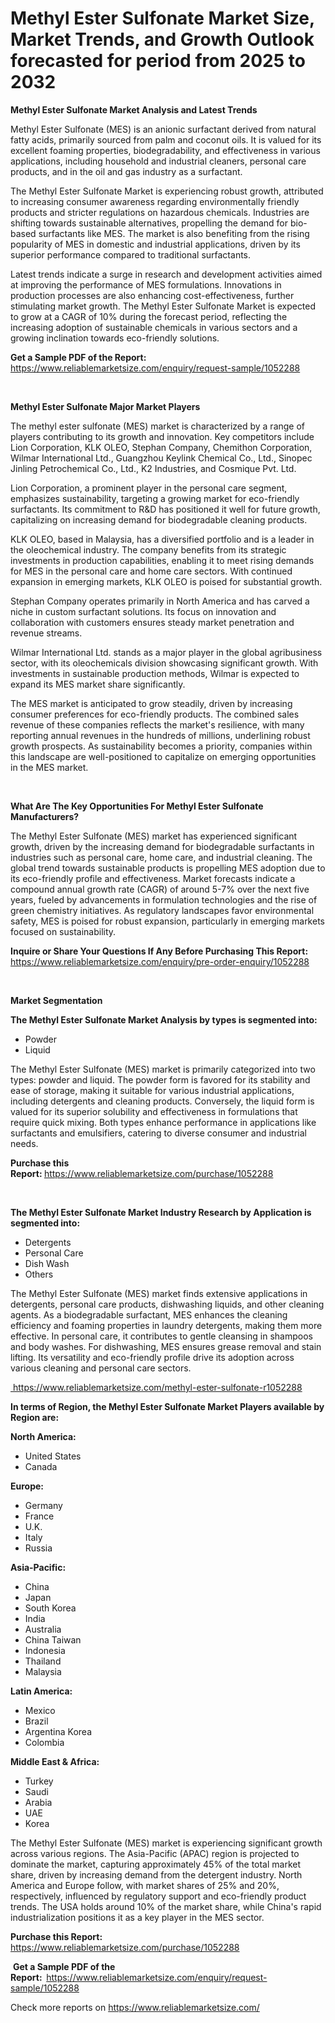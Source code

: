 <p><h1>Methyl Ester Sulfonate Market Size, Market Trends, and Growth Outlook forecasted for period from 2025 to 2032</h1></p><p><strong>Methyl Ester Sulfonate Market Analysis and Latest Trends</strong></p>
<p><p>Methyl Ester Sulfonate (MES) is an anionic surfactant derived from natural fatty acids, primarily sourced from palm and coconut oils. It is valued for its excellent foaming properties, biodegradability, and effectiveness in various applications, including household and industrial cleaners, personal care products, and in the oil and gas industry as a surfactant.</p><p>The Methyl Ester Sulfonate Market is experiencing robust growth, attributed to increasing consumer awareness regarding environmentally friendly products and stricter regulations on hazardous chemicals. Industries are shifting towards sustainable alternatives, propelling the demand for bio-based surfactants like MES. The market is also benefiting from the rising popularity of MES in domestic and industrial applications, driven by its superior performance compared to traditional surfactants.</p><p>Latest trends indicate a surge in research and development activities aimed at improving the performance of MES formulations. Innovations in production processes are also enhancing cost-effectiveness, further stimulating market growth. The Methyl Ester Sulfonate Market is expected to grow at a CAGR of 10% during the forecast period, reflecting the increasing adoption of sustainable chemicals in various sectors and a growing inclination towards eco-friendly solutions.</p></p>
<p><strong>Get a Sample PDF of the Report:&nbsp;</strong> <a href="https://www.reliablemarketsize.com/enquiry/request-sample/1052288?utm_campaign=2230&utm_medium=2&utm_source=Github&utm_content=ia&utm_term=30012025&utm_id=methyl-ester-sulfonate">https://www.reliablemarketsize.com/enquiry/request-sample/1052288</a></p>
<p>&nbsp;</p>
<p><strong>Methyl Ester Sulfonate Major Market Players</strong></p>
<p><p>The methyl ester sulfonate (MES) market is characterized by a range of players contributing to its growth and innovation. Key competitors include Lion Corporation, KLK OLEO, Stephan Company, Chemithon Corporation, Wilmar International Ltd., Guangzhou Keylink Chemical Co., Ltd., Sinopec Jinling Petrochemical Co., Ltd., K2 Industries, and Cosmique Pvt. Ltd.</p><p>Lion Corporation, a prominent player in the personal care segment, emphasizes sustainability, targeting a growing market for eco-friendly surfactants. Its commitment to R&D has positioned it well for future growth, capitalizing on increasing demand for biodegradable cleaning products.</p><p>KLK OLEO, based in Malaysia, has a diversified portfolio and is a leader in the oleochemical industry. The company benefits from its strategic investments in production capabilities, enabling it to meet rising demands for MES in the personal care and home care sectors. With continued expansion in emerging markets, KLK OLEO is poised for substantial growth.</p><p>Stephan Company operates primarily in North America and has carved a niche in custom surfactant solutions. Its focus on innovation and collaboration with customers ensures steady market penetration and revenue streams.</p><p>Wilmar International Ltd. stands as a major player in the global agribusiness sector, with its oleochemicals division showcasing significant growth. With investments in sustainable production methods, Wilmar is expected to expand its MES market share significantly.</p><p>The MES market is anticipated to grow steadily, driven by increasing consumer preferences for eco-friendly products. The combined sales revenue of these companies reflects the market's resilience, with many reporting annual revenues in the hundreds of millions, underlining robust growth prospects. As sustainability becomes a priority, companies within this landscape are well-positioned to capitalize on emerging opportunities in the MES market.</p></p>
<p>&nbsp;</p>
<p><strong>What Are The Key Opportunities For Methyl Ester Sulfonate Manufacturers?</strong></p>
<p><p>The Methyl Ester Sulfonate (MES) market has experienced significant growth, driven by the increasing demand for biodegradable surfactants in industries such as personal care, home care, and industrial cleaning. The global trend towards sustainable products is propelling MES adoption due to its eco-friendly profile and effectiveness. Market forecasts indicate a compound annual growth rate (CAGR) of around 5-7% over the next five years, fueled by advancements in formulation technologies and the rise of green chemistry initiatives. As regulatory landscapes favor environmental safety, MES is poised for robust expansion, particularly in emerging markets focused on sustainability.</p></p>
<p><strong>Inquire or Share Your Questions If Any Before Purchasing This Report:</strong> <a href="https://www.reliablemarketsize.com/enquiry/pre-order-enquiry/1052288?utm_campaign=2230&utm_medium=2&utm_source=Github&utm_content=ia&utm_term=30012025&utm_id=methyl-ester-sulfonate">https://www.reliablemarketsize.com/enquiry/pre-order-enquiry/1052288</a></p>
<p>&nbsp;</p>
<p><strong>Market Segmentation</strong></p>
<p><strong>The Methyl Ester Sulfonate Market Analysis by types is segmented into:</strong></p>
<p><ul><li>Powder</li><li>Liquid</li></ul></p>
<p><p>The Methyl Ester Sulfonate (MES) market is primarily categorized into two types: powder and liquid. The powder form is favored for its stability and ease of storage, making it suitable for various industrial applications, including detergents and cleaning products. Conversely, the liquid form is valued for its superior solubility and effectiveness in formulations that require quick mixing. Both types enhance performance in applications like surfactants and emulsifiers, catering to diverse consumer and industrial needs.</p></p>
<p><strong>Purchase this Report:&nbsp;</strong><a href="https://www.reliablemarketsize.com/purchase/1052288?utm_campaign=2230&utm_medium=2&utm_source=Github&utm_content=ia&utm_term=30012025&utm_id=methyl-ester-sulfonate">https://www.reliablemarketsize.com/purchase/1052288</a></p>
<p>&nbsp;</p>
<p><strong>The Methyl Ester Sulfonate Market Industry Research by Application is segmented into:</strong></p>
<p><ul><li>Detergents</li><li>Personal Care</li><li>Dish Wash</li><li>Others</li></ul></p>
<p><p>The Methyl Ester Sulfonate (MES) market finds extensive applications in detergents, personal care products, dishwashing liquids, and other cleaning agents. As a biodegradable surfactant, MES enhances the cleaning efficiency and foaming properties in laundry detergents, making them more effective. In personal care, it contributes to gentle cleansing in shampoos and body washes. For dishwashing, MES ensures grease removal and stain lifting. Its versatility and eco-friendly profile drive its adoption across various cleaning and personal care sectors.</p></p>
<p><a href="https://www.reliablemarketsize.com/methyl-ester-sulfonate-r1052288?utm_campaign=2230&utm_medium=2&utm_source=Github&utm_content=ia&utm_term=30012025&utm_id=methyl-ester-sulfonate">&nbsp;https://www.reliablemarketsize.com/methyl-ester-sulfonate-r1052288</a></p>
<p><strong>In terms of Region, the Methyl Ester Sulfonate Market Players available by Region are:</strong></p>
<p>
    <p> <strong> North America: </strong>
        <ul>
            <li>United States</li>
            <li>Canada</li>
        </ul>
        </p> 
    <p> <strong> Europe: </strong>
        <ul>
            <li>Germany</li>
            <li>France</li>
            <li>U.K.</li>
            <li>Italy</li>
            <li>Russia</li>
        </ul>
        </p> 
    <p> <strong> Asia-Pacific: </strong>
        <ul>
            <li>China</li>
            <li>Japan</li>
            <li>South Korea</li>
            <li>India</li>
            <li>Australia</li>
            <li>China Taiwan</li>
            <li>Indonesia</li>
            <li>Thailand</li>
            <li>Malaysia</li>
        </ul>
        </p> 
    <p> <strong> Latin America: </strong>
        <ul>
            <li>Mexico</li>
            <li>Brazil</li>
            <li>Argentina Korea</li>
            <li>Colombia</li>
        </ul>
        </p> 
    <p> <strong> Middle East & Africa: </strong>
        <ul>
            <li>Turkey</li>
            <li>Saudi</li>
            <li>Arabia</li>
            <li>UAE</li>
            <li>Korea</li>
        </ul>
    </p>
    </p>
<p><p>The Methyl Ester Sulfonate (MES) market is experiencing significant growth across various regions. The Asia-Pacific (APAC) region is projected to dominate the market, capturing approximately 45% of the total market share, driven by increasing demand from the detergent industry. North America and Europe follow, with market shares of 25% and 20%, respectively, influenced by regulatory support and eco-friendly product trends. The USA holds around 10% of the market share, while China's rapid industrialization positions it as a key player in the MES sector.</p></p>
<p><strong>Purchase this Report: </strong><a href="https://www.reliablemarketsize.com/purchase/1052288?utm_campaign=2230&utm_medium=2&utm_source=Github&utm_content=ia&utm_term=30012025&utm_id=methyl-ester-sulfonate">https://www.reliablemarketsize.com/purchase/1052288</a></p>
<p>&nbsp;<strong>Get a Sample PDF of the Report:&nbsp;&nbsp;</strong><a href="https://www.reliablemarketsize.com/enquiry/request-sample/1052288?utm_campaign=2230&utm_medium=2&utm_source=Github&utm_content=ia&utm_term=30012025&utm_id=methyl-ester-sulfonate">https://www.reliablemarketsize.com/enquiry/request-sample/1052288</a></p>
<p><strong></strong></p>
<p>Check more reports on <a href="https://www.reliablemarketsize.com/?utm_campaign=2230&utm_medium=2&utm_source=Github&utm_content=ia&utm_term=30012025&utm_id=methyl-ester-sulfonate">https://www.reliablemarketsize.com/</a></p>